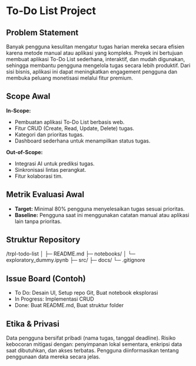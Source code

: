 # To-Do List Project

## Problem Statement
Banyak pengguna kesulitan mengatur tugas harian mereka secara efisien karena metode manual atau aplikasi yang kompleks. Proyek ini bertujuan membuat aplikasi To-Do List sederhana, interaktif, dan mudah digunakan, sehingga membantu pengguna mengelola tugas secara lebih produktif. Dari sisi bisnis, aplikasi ini dapat meningkatkan engagement pengguna dan membuka peluang monetisasi melalui fitur premium.

## Scope Awal
**In-Scope:**
- Pembuatan aplikasi To-Do List berbasis web.
- Fitur CRUD (Create, Read, Update, Delete) tugas.
- Kategori dan prioritas tugas.
- Dashboard sederhana untuk menampilkan status tugas.

**Out-of-Scope:**
- Integrasi AI untuk prediksi tugas.
- Sinkronisasi lintas perangkat.
- Fitur kolaborasi tim.

## Metrik Evaluasi Awal
- **Target:** Minimal 80% pengguna menyelesaikan tugas sesuai prioritas.
- **Baseline:** Pengguna saat ini menggunakan catatan manual atau aplikasi lain tanpa prioritas.

## Struktur Repository
/trpl-todo-list
│
├─ README.md
├─ notebooks/
│ └─ exploratory_dummy.ipynb
├─ src/
├─ docs/
└─ .gitignore


## Issue Board (Contoh)
- To Do: Desain UI, Setup repo Git, Buat notebook eksplorasi
- In Progress: Implementasi CRUD
- Done: Buat README.md, Buat struktur folder

## Etika & Privasi
Data pengguna bersifat pribadi (nama tugas, tanggal deadline). Risiko kebocoran mitigasi dengan: penyimpanan lokal sementara, enkripsi data saat dibutuhkan, dan akses terbatas. Pengguna diinformasikan tentang penggunaan data mereka secara jelas.
